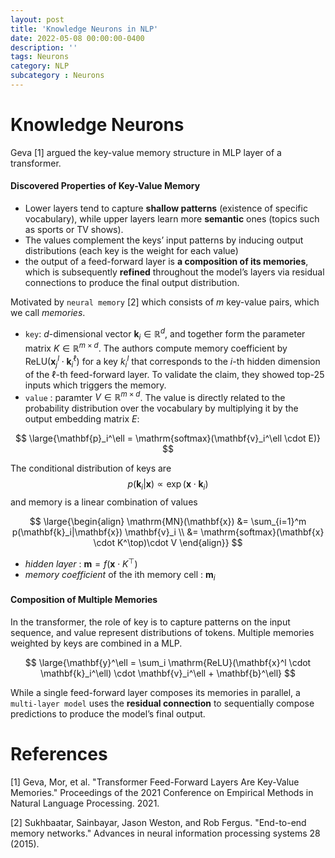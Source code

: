 ```yaml
---
layout: post
title: 'Knowledge Neurons in NLP'
date: 2022-05-08 00:00:00-0400
description: ''
tags: Neurons
category: NLP
subcategory : Neurons
---
```




# Knowledge Neurons 


Geva [1] argued the key-value memory structure in MLP layer of a transformer. 

#### Discovered Properties of Key-Value Memory 

* Lower layers tend to capture **shallow patterns** (existence of specific vocabulary), while upper layers learn more **semantic** ones (topics such as sports or TV shows). 
* The values complement the keys’ input patterns by inducing output distributions (each key is the weight for each value)
* the output of a feed-forward layer is **a composition of its memories**, which is subsequently **refined** throughout the model’s layers via residual connections to produce the final output distribution.


Motivated by `neural memory` [2] which consists of $m$ key-value pairs, which we call *memories*. 
* `key`: $d$-dimensional vector $\mathbf{k}_i \in \mathbb{R}^d$, and together form the parameter matrix $K \in \mathbb{R}^{m\times d}$. The authors compute memory coefficient by $\text{ReLU}(\mathbf{x}_j^l \cdot \mathbf{k}_i^\ell)$ for a key $k_i^l$ that corresponds to the $i$-th hidden dimension of the $\ell$-th feed-forward layer. To validate the claim, they showed top-25 inputs which triggers the memory. 
* `value` : paramter $V\in \mathbb{R}^{m\times d}$. The value is directly related to the probability distribution over the vocabulary by multiplying it by  the output embedding matrix $E$:

$$
\large{\mathbf{p}_i^\ell = \mathrm{softmax}(\mathbf{v}_i^\ell \cdot E)}
$$

The conditional distribution of keys are 
$$
p(\mathbf{k}_i|\mathbf{x}) \propto \exp(\mathbf{x}\cdot \mathbf{k}_i)
$$
and memory is a linear combination of values 

$$
\large{\begin{align}
\mathrm{MN}(\mathbf{x}) &= \sum_{i=1}^m p(\mathbf{k}_i|\mathbf{x}) \mathbf{v}_i  \\
&= \mathrm{softmax}(\mathbf{x} \cdot K^\top)\cdot V
\end{align}}
$$

* *hidden layer* : $\mathbf{m} = f(\mathbf{x} \cdot K^\top)$
* *memory coefficient* of the ith memory cell : $\mathbf{m}_i$

#### Composition of Multiple Memories

In the transformer, the role of key is to capture patterns on the input sequence, and value represent distributions of tokens. 
Multiple memories weighted by keys are combined in a MLP.

$$
\large{\mathbf{y}^\ell = \sum_i \mathrm{ReLU}(\mathbf{x}^l \cdot \mathbf{k}_i^\ell) \cdot \mathbf{v}_i^\ell + \mathbf{b}^\ell}
$$

While a single feed-forward layer composes its memories in parallel, a `multi-layer model` uses the **residual connection** to sequentially compose predictions to produce the model’s final output. 



# References 

[1] Geva, Mor, et al. "Transformer Feed-Forward Layers Are Key-Value Memories." Proceedings of the 2021 Conference on Empirical Methods in Natural Language Processing. 2021.


[2] Sukhbaatar, Sainbayar, Jason Weston, and Rob Fergus. "End-to-end memory networks." Advances in neural information processing systems 28 (2015).